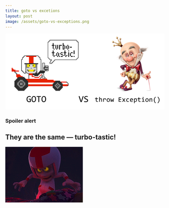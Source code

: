 ```yaml
---
title: goto vs excetions
layout: post
image: /assets/goto-vs-exceptions.png
---
```


![goto vs exceptions](/assets/goto-vs-exceptions.png)

### Spoiler alert


## They are the same &mdash; turbo-tastic!

![They are the same](/assets/turbo.gif)
